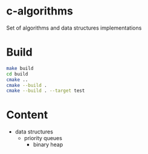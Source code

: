 # c-algorithms
Set of algorithms and data structures implementations

# Build
```bash
make build
cd build
cmake ..
cmake --build .
cmake --build . --target test
```

# Content
* data structures
    * priority queues
        * binary heap
